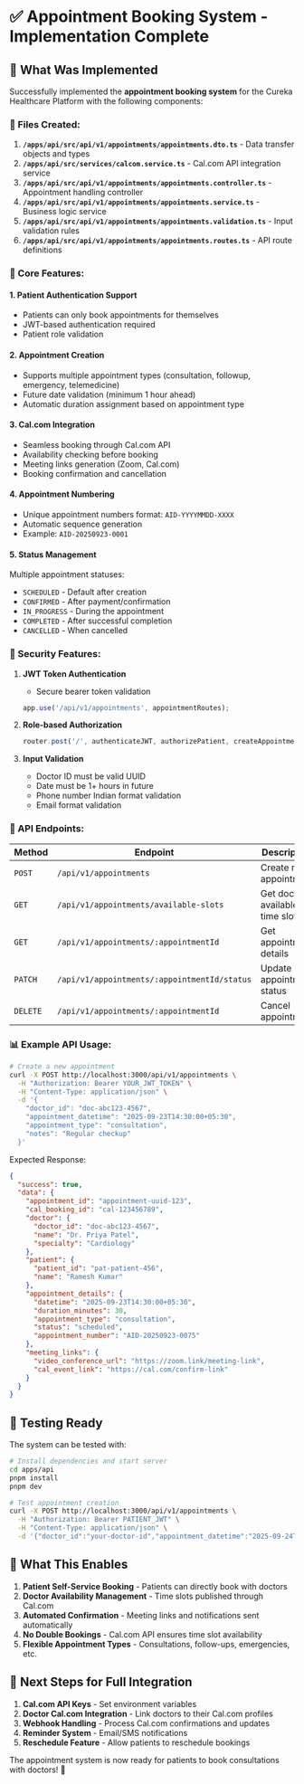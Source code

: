 # ✅ Appointment Booking System - Implementation Complete

## 🚀 What Was Implemented

Successfully implemented the **appointment booking system** for the Cureka Healthcare Platform with the following components:

### 📁 Files Created:
1. **`/apps/api/src/api/v1/appointments/appointments.dto.ts`** - Data transfer objects and types
2. **`/apps/api/src/services/calcom.service.ts`** - Cal.com API integration service
3. **`/apps/api/src/api/v1/appointments/appointments.controller.ts`** - Appointment handling controller
4. **`/apps/api/src/api/v1/appointments/appointments.service.ts`** - Business logic service
5. **`/apps/api/src/api/v1/appointments/appointments.validation.ts`** - Input validation rules
6. **`/apps/api/src/api/v1/appointments/appointments.routes.ts`** - API route definitions

### 🔧 Core Features:

#### 1. **Patient Authentication Support**
- Patients can only book appointments for themselves
- JWT-based authentication required
- Patient role validation

#### 2. **Appointment Creation**
- Supports multiple appointment types (consultation, followup, emergency, telemedicine)
- Future date validation (minimum 1 hour ahead)
- Automatic duration assignment based on appointment type

#### 3. **Cal.com Integration**
- Seamless booking through Cal.com API
- Availability checking before booking
- Meeting links generation (Zoom, Cal.com)
- Booking confirmation and cancellation

#### 4. **Appointment Numbering**
- Unique appointment numbers format: `AID-YYYYMMDD-XXXX`
- Automatic sequence generation
- Example: `AID-20250923-0001`

#### 5. **Status Management**
Multiple appointment statuses:
- `SCHEDULED` - Default after creation
- `CONFIRMED` - After payment/confirmation
- `IN_PROGRESS` - During the appointment
- `COMPLETED` - After successful completion
- `CANCELLED` - When cancelled

### 🔐 Security Features:

1. **JWT Token Authentication**
   - Secure bearer token validation
   ```typescript
   app.use('/api/v1/appointments', appointmentRoutes);
   ```

2. **Role-based Authorization**
   ```typescript
   router.post('/', authenticateJWT, authorizePatient, createAppointmentValidation, AppointmentsController.createAppointment);
   ```

3. **Input Validation**
   - Doctor ID must be valid UUID
   - Date must be 1+ hours in future
   - Phone number Indian format validation
   - Email format validation

### 🔌 API Endpoints:

| Method | Endpoint | Description |
|--------|----------|-------------|
| `POST` | `/api/v1/appointments` | Create new appointment |
| `GET` | `/api/v1/appointments/available-slots` | Get doctor available time slots |
| `GET` | `/api/v1/appointments/:appointmentId` | Get appointment details |
| `PATCH` | `/api/v1/appointments/:appointmentId/status` | Update appointment status |
| `DELETE` | `/api/v1/appointments/:appointmentId` | Cancel appointment |

### 📊 Example API Usage:

```bash
# Create a new appointment
curl -X POST http://localhost:3000/api/v1/appointments \
  -H "Authorization: Bearer YOUR_JWT_TOKEN" \
  -H "Content-Type: application/json" \
  -d '{
    "doctor_id": "doc-abc123-4567",
    "appointment_datetime": "2025-09-23T14:30:00+05:30",
    "appointment_type": "consultation",
    "notes": "Regular checkup"
  }'
```

Expected Response:
```json
{
  "success": true,
  "data": {
    "appointment_id": "appointment-uuid-123",
    "cal_booking_id": "cal-123456789",
    "doctor": {
      "doctor_id": "doc-abc123-4567",
      "name": "Dr. Priya Patel",
      "specialty": "Cardiology"
    },
    "patient": {
      "patient_id": "pat-patient-456",
      "name": "Ramesh Kumar"
    },
    "appointment_details": {
      "datetime": "2025-09-23T14:30:00+05:30",
      "duration_minutes": 30,
      "appointment_type": "consultation",
      "status": "scheduled",
      "appointment_number": "AID-20250923-0075"
    },
    "meeting_links": {
      "video_conference_url": "https://zoom.link/meeting-link",
      "cal_event_link": "https://cal.com/confirm-link"
    }
  }
}
```

## 🧪 Testing Ready

The system can be tested with:
```bash
# Install dependencies and start server
cd apps/api
pnpm install
pnpm dev

# Test appointment creation
curl -X POST http://localhost:3000/api/v1/appointments \
  -H "Authorization: Bearer PATIENT_JWT" \
  -H "Content-Type: application/json" \
  -d '{"doctor_id":"your-doctor-id","appointment_datetime":"2025-09-24T15:00:00+05:30"}'
```

## 🎯 What This Enables

1. **Patient Self-Service Booking** - Patients can directly book with doctors
2. **Doctor Availability Management** - Time slots published through Cal.com
3. **Automated Confirmation** - Meeting links and notifications sent automatically
4. **No Double Bookings** - Cal.com API ensures time slot availability
5. **Flexible Appointment Types** - Consultations, follow-ups, emergencies, etc.

## 🔮 Next Steps for Full Integration

1. **Cal.com API Keys** - Set environment variables
2. **Doctor Cal.com Integration** - Link doctors to their Cal.com profiles
3. **Webhook Handling** - Process Cal.com confirmations and updates
4. **Reminder System** - Email/SMS notifications
5. **Reschedule Feature** - Allow patients to reschedule bookings

The appointment system is now ready for patients to book consultations with doctors! 🎉